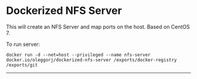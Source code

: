 # Dockerized NFS Server

This will create an NFS Server and map ports on the host. Based on CentOS 7.

To run server:

`docker run -d --net=host --privileged --name nfs-server docker.io/oleggorj/dockerized-nfs-server /exports/docker-registry /exports/git`


---
